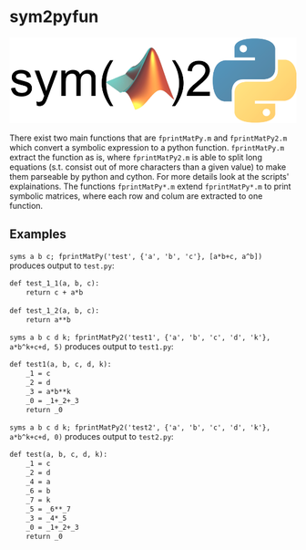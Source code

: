 # sym2pyfun
![Logo](logo.png?raw=true "Convert Matlab symbolic functions to python function")

There exist two main functions that are `fprintMatPy.m` and `fprintMatPy2.m` which convert a symbolic expression to a python function.
`fprintMatPy.m` extract the function as is, where `fprintMatPy2.m` is able to split long equations (s.t. consist out of more characters than a given value) to make them parseable by python and cython.
For more details look at the scripts' explainations. 
The functions `fprintMatPy*.m` extend `fprintMatPy*.m` to print symbolic matrices, where each row and colum are extracted to one function. 

## Examples

`syms a b c; fprintMatPy('test', {'a', 'b', 'c'}, [a*b+c, a^b])` produces output to `test.py`:

    def test_1_1(a, b, c):
        return c + a*b

    def test_1_2(a, b, c):
        return a**b


`syms a b c d k; fprintMatPy2('test1', {'a', 'b', 'c', 'd', 'k'}, a*b^k+c+d, 5)` produces output to `test1.py`:

    def test1(a, b, c, d, k):
        _1 = c
        _2 = d
        _3 = a*b**k
        _0 = _1+_2+_3
        return _0

`syms a b c d k; fprintMatPy2('test2', {'a', 'b', 'c', 'd', 'k'}, a*b^k+c+d, 0)` produces output to `test2.py`:

    def test(a, b, c, d, k):
        _1 = c
        _2 = d
        _4 = a
        _6 = b
        _7 = k
        _5 = _6**_7
        _3 = _4*_5
        _0 = _1+_2+_3
        return _0
